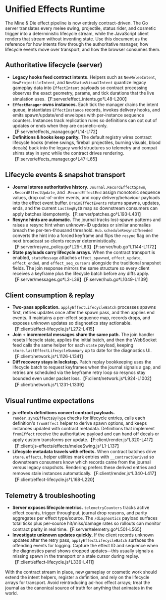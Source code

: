 # Unified Effects Runtime

The Mine & Die effect pipeline is now entirely contract-driven. The Go server
translates every melee swing, projectile, status rider, and cosmetic trigger
into a deterministic lifecycle stream, while the JavaScript client renders that
stream without inventing state. Use this document as the reference for how
intents flow through the authoritative manager, how lifecycle events move over
transport, and how the browser consumes them.

## Authoritative lifecycle (server)

- **Legacy hooks feed contract intents.** Helpers such as
  `NewMeleeIntent`, `NewProjectileIntent`, and
  `NewStatusVisualIntent` quantize legacy gameplay data into
  `EffectIntent` payloads so contract processing observes the exact
  geometry, params, and tick durations that the live simulation uses.【F:server/effect_intents.go†L48-L200】
- **`EffectManager` owns instances.** Each tick the manager drains the
  intent queue, instantiates `EffectInstance` records, invokes delivery
  hooks, and emits spawn/update/end envelopes with per-instance sequence
  counters. Instances track replication rules so definitions can opt out of
  updates or ends when they are cosmetic-only.【F:server/effects_manager.go†L14-L172】
- **Definitions & hooks keep parity.** The default registry wires contract
  lifecycle hooks (melee swings, fireball projectiles, burning visuals,
  blood decals) back into the legacy world structures so telemetry and
  compat shims stay in sync while the contract drives rendering.【F:server/effects_manager.go†L47-L65】

## Lifecycle events & snapshot transport

- **Journal stores authoritative history.** `Journal.RecordEffectSpawn`,
  `.RecordEffectUpdate`, and `.RecordEffectEnd` assign monotonic sequence
  values, drop out-of-order events, and copy delivery/behaviour payloads
  into the effect event buffer. `DrainEffectEvents` returns spawns,
  updates, ends, and the current `LastSeqByID` map so downstream consumers
  can apply batches idempotently.【F:server/patches.go†L193-L431】
- **Resync hints are automatic.** The journal tracks lost-spawn patterns
  and raises a resync hint when unknown-ID updates or similar anomalies
  breach the per-ten-thousand threshold. `Hub.scheduleResyncIfNeeded`
  converts the hint into a forced keyframe and flips the `resync` flag on
  the next broadcast so clients recover deterministically.【F:server/resync_policy.go†L25-L83】【F:server/hub.go†L1144-L1172】
- **State payloads carry lifecycle arrays.** When the contract transport is
  enabled, `stateMessage` attaches `effect_spawned`, `effect_update`,
  `effect_ended`, and `effect_seq_cursors` alongside the traditional
  snapshot fields. The join response mirrors the same structure so every
  client receives a keyframe plus the lifecycle batch before any diffs
  apply.【F:server/messages.go†L3-L39】【F:server/hub.go†L1049-L1139】

## Client consumption & replay

- **Two-pass application.** `applyEffectLifecycleBatch` processes spawns
  first, retries updates once after the spawn pass, and then applies end
  events. It maintains a per-effect sequence map, records drops, and
  exposes unknown updates so diagnostics stay actionable.【F:client/effect-lifecycle.js†L272-L415】
- **Join + incremental messages share the same path.** The join handler
  resets lifecycle state, applies the initial batch, and then the WebSocket
  feed calls the same helper for each `state` payload, keeping
  `store.lastEffectLifecycleSummary` up to date for the diagnostics UI.【F:client/network.js†L1126-L1341】
- **Diff recovery stays in lockstep.** Patch replay bookkeeping uses the
  lifecycle batch to request keyframes when the journal signals a gap, and
  retries are scheduled via the keyframe retry loop so resyncs stay bounded
  even under packet loss.【F:client/network.js†L924-L1002】【F:client/network.js†L1231-L1339】

## Visual runtime expectations

- **js-effects definitions convert contract payloads.**
  `render.syncEffectsByType` checks for lifecycle entries, calls each
  definition's `fromEffect` helper to derive spawn options, and keeps
  instances updated with contract metadata. Definitions that implement
  `fromEffect` receive the authoritative payload and can hand off decals or
  apply custom transforms per update.【F:client/render.js†L320-L417】【F:client/js-effects/effects/meleeSwing.js†L1-L137】
- **Lifecycle metadata travels with effects.** When contract batches drive
  `store.effects`, helper utilities mark entries with
  `__contractDerived` so downstream consumers know which records came from
  the journal versus legacy snapshots. Rendering prefers these derived
  entries and removes stale instances automatically.【F:client/render.js†L340-L417】【F:client/effect-lifecycle.js†L168-L220】

## Telemetry & troubleshooting

- **Server exposes lifecycle metrics.** `telemetryCounters` tracks active
  effect counts, trigger throughput, journal drop reasons, and parity
  aggregates per effect type/source. The `/diagnostics` payload surfaces
  total ticks plus per-source hit/miss/damage rates so rollouts can monitor
  contract parity in real time.【F:server/telemetry.go†L501-L565】
- **Investigate unknown updates quickly.** If the client records unknown
  updates after the retry pass, `applyEffectLifecycleBatch` surfaces the
  offending events for logging. Capture the effect ID and sequence when the
  diagnostics panel shows dropped updates—this usually signals a missing
  spawn in the transport or a stale cursor during replay.【F:client/effect-lifecycle.js†L336-L411】

With the contract stream in place, new gameplay or cosmetic work should
extend the intent helpers, register a definition, and rely on the lifecycle
arrays for transport. Avoid reintroducing ad-hoc effect arrays; treat the
journal as the canonical source of truth for anything that animates in the
world.
